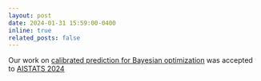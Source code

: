```yaml
---
layout: post
date: 2024-01-31 15:59:00-0400
inline: true
related_posts: false
---
```


Our work on [calibrated prediction for Bayesian optimization](https://proceedings.mlr.press/v238/deshpande24a/deshpande24a.pdf) was accepted to [AISTATS 2024](http://aistats.org/aistats2024/)
